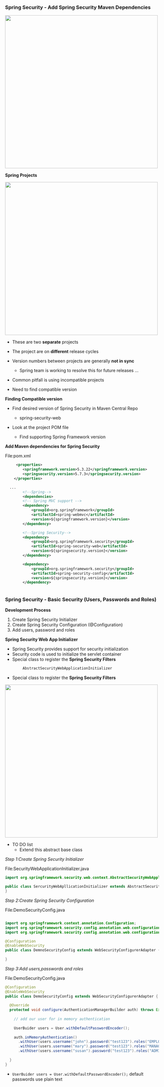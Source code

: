 ### Spring Security - Add Spring Security Maven Dependencies

<img src="https://user-images.githubusercontent.com/80107049/190683955-528abe28-383b-451c-a678-5af3ef801d52.png" width="500" />



**Spring Projects**

<img src="https://user-images.githubusercontent.com/80107049/190684022-fe11be04-cbdc-4e95-85df-c5a15feb1d36.png" width= "500" />


+ These are two **separate** projects
+ The project are on **different** release cycles
+ Version numbers between projects are generally **not in sync**
  + Spring team is working to resolve this for future releases ...

+ Common pitfall is using incompatible projects
+ Need to find compatible version

**Finding Compatible version**

+ Find desired version of Spring Security in Maven Central Repo
  + spring-security-web

+ Look at the project POM file
  + Find supporting Spring Framework version


**Add Maven dependencies for Spring Security**

File:pom.xml
```XML
     <properties>
        <springframework.version>5.3.22</springframework.version>
        <springsecurity.version>5.7.3</springsecurity.version>
    </properties>

  ...
        <!--Spring-->
        <dependencies>
        <!-- Spring MVC support -->
        <dependency>
            <groupId>org.springframework</groupId>
            <artifactId>spring-webmvc</artifactId>
            <version>${springframework.version}</version>
        </dependency>

        <!--Spring Security-->
        <dependency>
            <groupId>org.springframework.security</groupId>
            <artifactId>spring-security-web</artifactId>
            <version>${springsecurity.version}</version>
        </dependency>

        <dependency>
            <groupId>org.springframework.security</groupId>
            <artifactId>spring-security-config</artifactId>
            <version>${springsecurity.version}</version>
        </dependency>
          
```


### Spring Security - Basic Security (Users, Passwords and Roles)

**Development Process**

1. Create Spring Security Initializer
2. Create Spring Security Configuration (@Configuration)
3. Add users, password and roles

**Spring Security Web App Initializer**

+ Spring Security provides support for security initialization
+ Security code is used to initialize the servlet container
+ Special class to register the **Spring Security Filters**

```JAVA
        AbstractSecurityWebApplicationInitializer
```
+ Special class to register the **Spring Security Filters**

<img src="https://user-images.githubusercontent.com/80107049/190684166-11005a70-699e-4f19-aff5-7496176992d0.png" width="500" />


+ TO DO list
  + Extend this abstract base class


_Step 1:Create Spring Security Initializer_

File:SecurityWebApplicationInitializer.java
```JAVA
import org.springframework.security.web.context.AbstractSecurityWebApplicationInitializer;

public class SercurityWebApllicationInitializer extends AbstractSecurityWebApplicationInitializer {
}
```

_Step 2:Create Spring Security Configuration_

File:DemoSecurityConfig.java
```JAVA

import org.springframework.context.annotation.Configuration;
import org.springframework.security.config.annotation.web.configuration.EnableWebSecurity;
import org.springframework.security.config.annotation.web.configuration.WebSecurityConfigurerAdapter;

@Configuration
@EnableWebSecurity
public class DemnoSecurityConfig extends WebSecurityConfigurerAdapter {
  
}
```

_Step 3:Add users,passwords and roles_

File:DemoSecurityConfig.java
```JAVA
@Configuration
@EnableWebSecurity
public class DemoSecurityConfig extends WebSecurityConfigurerAdapter {
  
  @Override
  protected void configure(AuthenticationManagerBuilder auth) throws Exception {
    
    // add our user for in memory authentication
    
    UserBuider users = User.withDefaultPasswordEncoder();
    
    auth.inMemoryAuthentication()
      .withUser(users.username("john").password("test123").roles("EMPLOYEE"))
      .withUser(users.username("mary").password("test123").roles("MANAGER"))
      .withUser(users.username("susan").password("test123").roles("ADMIN"));
    
  }
}
```
+ `UserBuider users = User.withDefaultPasswordEncoder();` default passwords use plain text
      
   